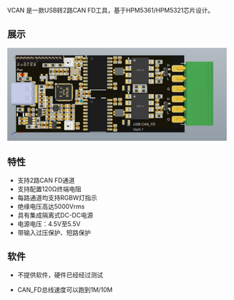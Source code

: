 VCAN 是一款USB转2路CAN FD工具，基于HPM5361/HPM5321芯片设计。

## 展示

![image-20251002120952410](./assets/image-20251002120952410.png)


## 特性

- 支持2路CAN FD通道
- 支持配置120Ω终端电阻
- 每路通道均支持RGBW灯指示
- 绝缘电压高达5000Vrms
- 具有集成隔离式DC-DC电源
- 电源电压：4.5V至5.5V
- 带输入过压保护、短路保护

## 软件

- 不提供软件，硬件已经经过测试

-   CAN_FD总线速度可以跑到1M/10M


